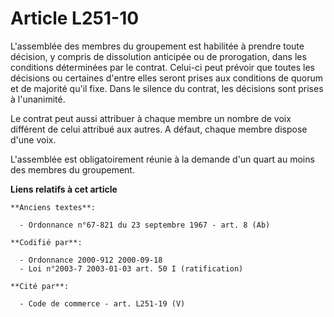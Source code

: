 # Article L251-10

L'assemblée des membres du groupement est habilitée à prendre toute décision, y compris de dissolution anticipée ou de
prorogation, dans les conditions déterminées par le contrat. Celui-ci peut prévoir que toutes les décisions ou certaines
d'entre elles seront prises aux conditions de quorum et de majorité qu'il fixe. Dans le silence du contrat, les décisions
sont prises à l'unanimité.

Le contrat peut aussi attribuer à chaque membre un nombre de voix différent de celui attribué aux autres. A défaut, chaque
membre dispose d'une voix.

L'assemblée est obligatoirement réunie à la demande d'un quart au moins des membres du groupement.

**Liens relatifs à cet article**

	**Anciens textes**:

	  - Ordonnance n°67-821 du 23 septembre 1967 - art. 8 (Ab)

	**Codifié par**:

	  - Ordonnance 2000-912 2000-09-18
	  - Loi n°2003-7 2003-01-03 art. 50 I (ratification)

	**Cité par**:

	  - Code de commerce - art. L251-19 (V)

